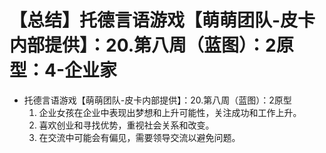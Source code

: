 # 【总结】托德言语游戏【萌萌团队-皮卡内部提供】：20.第八周（蓝图）：2原型：4-企业家

-   托德言语游戏【萌萌团队-皮卡内部提供】：20.第八周（蓝图）：2原型
    1.  企业女孩在企业中表现出梦想和上升可能性，关注成功和工作上升。
    2.  喜欢创业和寻找优势，重视社会关系和改变。
    3.  在交流中可能会有偏见，需要领导交流以避免问题。